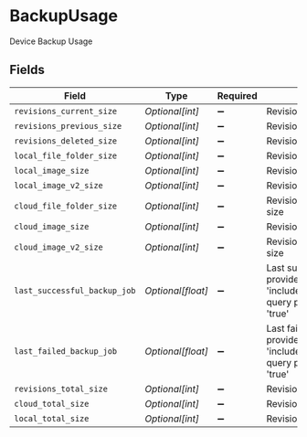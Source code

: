 # BackupUsage

Device Backup Usage


## Fields

| Field                                                                                                       | Type                                                                                                        | Required                                                                                                    | Description                                                                                                 |
| ----------------------------------------------------------------------------------------------------------- | ----------------------------------------------------------------------------------------------------------- | ----------------------------------------------------------------------------------------------------------- | ----------------------------------------------------------------------------------------------------------- |
| `revisions_current_size`                                                                                    | *Optional[int]*                                                                                             | :heavy_minus_sign:                                                                                          | Revisions current size                                                                                      |
| `revisions_previous_size`                                                                                   | *Optional[int]*                                                                                             | :heavy_minus_sign:                                                                                          | Revisions previous size                                                                                     |
| `revisions_deleted_size`                                                                                    | *Optional[int]*                                                                                             | :heavy_minus_sign:                                                                                          | Revisions deleted size                                                                                      |
| `local_file_folder_size`                                                                                    | *Optional[int]*                                                                                             | :heavy_minus_sign:                                                                                          | Revisions local file folder size                                                                            |
| `local_image_size`                                                                                          | *Optional[int]*                                                                                             | :heavy_minus_sign:                                                                                          | Revisions local image size                                                                                  |
| `local_image_v2_size`                                                                                       | *Optional[int]*                                                                                             | :heavy_minus_sign:                                                                                          | Revisions local image v2 size                                                                               |
| `cloud_file_folder_size`                                                                                    | *Optional[int]*                                                                                             | :heavy_minus_sign:                                                                                          | Revisions cloud file folder size                                                                            |
| `cloud_image_size`                                                                                          | *Optional[int]*                                                                                             | :heavy_minus_sign:                                                                                          | Revisions cloud image size                                                                                  |
| `cloud_image_v2_size`                                                                                       | *Optional[int]*                                                                                             | :heavy_minus_sign:                                                                                          | Revisions cloud image v2 size                                                                               |
| `last_successful_backup_job`                                                                                | *Optional[float]*                                                                                           | :heavy_minus_sign:                                                                                          | Last successful job. This is provided when the 'includeLastBackupJobTimes' query parameter is set to 'true' |
| `last_failed_backup_job`                                                                                    | *Optional[float]*                                                                                           | :heavy_minus_sign:                                                                                          | Last failed job. This is provided when the 'includeLastBackupJobTimes' query parameter is set to 'true'     |
| `revisions_total_size`                                                                                      | *Optional[int]*                                                                                             | :heavy_minus_sign:                                                                                          | Revisions total size                                                                                        |
| `cloud_total_size`                                                                                          | *Optional[int]*                                                                                             | :heavy_minus_sign:                                                                                          | Revisions cloud total size                                                                                  |
| `local_total_size`                                                                                          | *Optional[int]*                                                                                             | :heavy_minus_sign:                                                                                          | Revisions local total size                                                                                  |